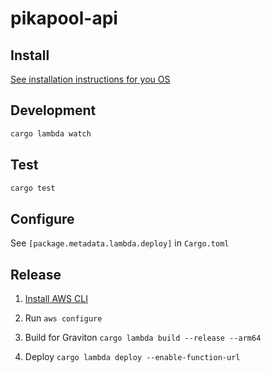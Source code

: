 # pikapool-api

## Install

[See installation instructions for you OS](https://www.cargo-lambda.info/guide/installation.html)

## Development

```bash
cargo lambda watch
```

## Test

```bash
cargo test
```

## Configure

See `[package.metadata.lambda.deploy]` in `Cargo.toml`

## Release

1. [Install AWS CLI](https://docs.aws.amazon.com/cli/latest/userguide/getting-started-install.html)

2. Run `aws configure`

3. Build for Graviton `cargo lambda build --release --arm64`

4. Deploy `cargo lambda deploy --enable-function-url`
